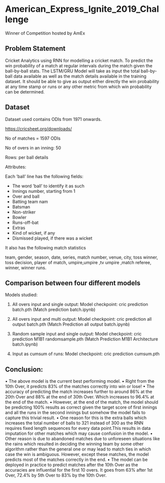 # American_Express_Ignite_2019_Challenge
Winner of Competition hosted by AmEx

## Problem Statement
Cricket Analytics using RNN for modelling a cricket match.
To predict the win probability of a match at regular intervals during the match given the ball-by-ball stats.
The LSTM/GRU Model will take as input the total ball-by-ball data available as well as the match details
available in the training dataset. It should be able to give as output either directly the win probability at
any time stamp or runs or any other metric from which win probability can be determined.

## Dataset
Dataset used contains ODIs from 1971 onwards.

https://cricsheet.org/downloads/

No of matches = 1597 ODIs

No of overs in an inning: 50

Rows: per ball details

Attributes:

Each ’ball’ line has the following fields:

* The word ’ball’ to identify it as such
* Innings number, starting from 1
* Over and ball
* Batting team nam
* Batsman
* Non-striker
* Bowler
* Runs-off-bat
* Extras
* Kind of wicket, if any
* Dismissed played, if there was a wicket

It also has the following match statistics

team, gender, season, date, series, match number, venue, city, toss winner, toss decision, player of match,
umpire,umpire ,tv umpire ,match referee, winner, winner runs.

## Comparison between four different models

Models studied:

1. All overs input and single output:
Model checkpoint: cric prediction batch.pth
(Match prediction batch.ipynb)

2. All overs input and multi output:
Model checkpoint: cric prediction all output batch.pth
(Match Prediction all output batch.ipynb)

3. Random sample input and single output:
Model checkpoint: cric prediction M1B1 randomsample.pth
(Match Prediction M1B1 Architecture batch.ipynb)

4. Input as cumsum of runs:
Model checkpoint: cric prediction cumsum.pth

## Conclusion:
• The above model is the current best performing model.
• Right from the 10th Over, it predicts 83% of the matches correctly into win or lose!
• The accuracy of predicting the match increases further to around 86% at the 20th Over and 88% at
the end of 30th Over. Which increases to 96.4% at the end of the match.
• However, at the end of the match, the model should be predicting 100% results as correct given the
target score of first innings and all the runs in the second innings but somehow the model fails to
capture this trivial result.
• One reason for this is the extra balls which increases the total number of balls to 321 instead of 300
as the RNN requires fixed length sequences for every data point.This results in data imputation for
other matches which may cause confusion in the model.
• Other reason is due to abandoned matches due to unforeseen situations like the rains which resulted
in deciding the winning team by some other algorithm rather than the general one or may lead to
match ties in which case the win is ambiguous. However, except these matches, the model predicts
most of the matches correctly in the end.
• The model can be deployed in practice to predict matches after the 10th Over as the accuracies
are influential for the first 10 overs. It goes from 63% after 1st Over, 72.4% by 5th Over to 83% by
the 10th Over.
